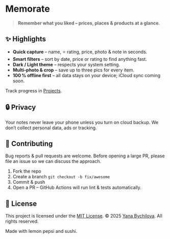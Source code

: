 
# Memorate

>  **Remember what you liked – prices, places & products at a glance.**

## ✨ Highlights

* **Quick capture** – name, ⭐ rating, price, photo & note in seconds.
* **Smart filters** – sort by date, price or rating to find anything fast.
* **Dark / Light theme** – respects your system setting.
* **Multi‑photo & crop** – save up to three pics for every item.
* **100 % offline first** – all data stays on your device; iCloud sync coming soon.

Track progress in [Projects](https://github.com/whiony/memorate).


## 🔒 Privacy

Your notes never leave your phone unless you turn on cloud backup. We don’t collect personal data, ads or tracking.


## 🤝 Contributing

Bug reports & pull requests are welcome. Before opening a large PR, please file an issue so we can discuss the approach.

1. Fork the repo
2. Create a branch `git checkout -b fix/awesome`
3. Commit & push
4. Open a PR – GitHub Actions will run lint & tests automatically.


## 📄 License

This project is licensed under the [MIT License](LICENSE).
© 2025 [Yana Bychilova](https://twitter.com/WhyDevOni). All rights reserved.

Made with lemon pepsi and sushi.